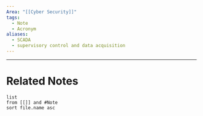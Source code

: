 ```yaml
---
Area: "[[Cyber Security]]"
tags:
  - Note
  - Acronym
aliases:
  - SCADA
  - supervisory control and data acquisition
---
```




---
# Related Notes
```dataview
list
from [[]] and #Note 
sort file.name asc
```
